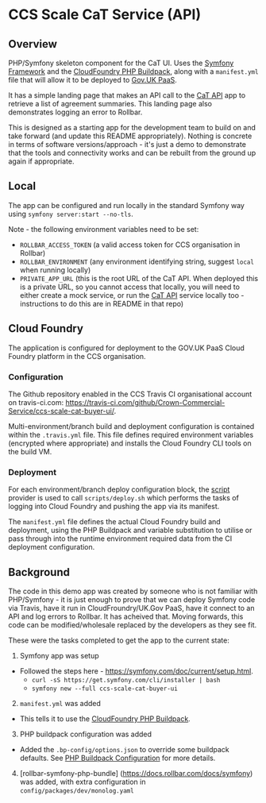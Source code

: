 # CCS Scale CaT Service (API)

## Overview
PHP/Symfony skeleton component for the CaT UI. Uses the [Symfony Framework](https://symfony.com/) and the [CloudFoundry PHP Buildpack](https://github.com/cloudfoundry/php-buildpack), along with a `manifest.yml` file that will allow it to be deployed to [Gov.UK PaaS](https://www.cloud.service.gov.uk/).

It has a simple landing page that makes an API call to the [CaT API](https://github.com/Crown-Commercial-Service/ccs-scale-cat-service) app to retrieve a list of agreement summaries. This landing page also demonstrates logging an error to Rollbar.

This is designed as a starting app for the development team to build on and take forward (and update this README appropriately). Nothing is concrete in terms of software versions/approach - it's just a demo to demonstrate that the tools and connectivity works and can be rebuilt from the ground up again if appropriate.

## Local
The app can be configured and run locally in the standard Symfony way using `symfony server:start --no-tls`.

Note - the following environment variables need to be set:
  - `ROLLBAR_ACCESS_TOKEN` (a valid access token for CCS organisation in Rollbar)
  - `ROLLBAR_ENVIRONMENT` (any environment identifying string, suggest `local` when running locally) 
  - `PRIVATE_APP_URL` (this is the root URL of the CaT API. When deployed this is a private URL, so you cannot access that locally, you will need to either create a mock service, or run the [CaT API](https://github.com/Crown-Commercial-Service/ccs-scale-cat-service) service locally too - instructions to do this are in README in that repo)

## Cloud Foundry
The application is configured for deployment to the GOV.UK PaaS Cloud Foundry platform in the CCS organisation.

### Configuration
The Github repository enabled in the CCS Travis CI organisational account on travis-ci.com: https://travis-ci.com/github/Crown-Commercial-Service/ccs-scale-cat-buyer-ui/.

Multi-environment/branch build and deployment configuration is contained within the `.travis.yml` file. This file defines required environment variables (encrypted where appropriate) and installs the Cloud Foundry CLI tools on the build VM.

### Deployment
For each environment/branch deploy configuration block, the [script](https://docs.travis-ci.com/user/deployment/script/) provider is used to call `scripts/deploy.sh` which performs the tasks of logging into Cloud Foundry and pushing the app via its manifest.

The `manifest.yml` file defines the actual Cloud Foundry build and deployment, using the PHP Buildpack and variable substitution to utilise or pass through into the runtime environment required data from the CI deployment configuration.

## Background
The code in this demo app was created by someone who is not familiar with PHP/Symfony - it is just enough to prove that we can deploy Symfony code via Travis, have it run in CloudFroundry/UK.Gov PaaS, have it connect to an API and log errors to Rollbar. It has acheived that. Moving forwards, this code can be modified/wholesale replaced by the developers as they see fit.

These were the tasks completed to get the app to the current state:

1. Symfony app was setup
 * Followed the steps here - https://symfony.com/doc/current/setup.html.
   * `curl -sS https://get.symfony.com/cli/installer | bash`
   * `symfony new --full ccs-scale-cat-buyer-ui`

2. `manifest.yml` was added
 * This tells it to use the [CloudFoundry PHP Buildpack](https://docs.cloudfoundry.org/buildpacks/php/index.html).

3. PHP buildpack configuration was added
 * Added the `.bp-config/options.json` to override some buildpack defaults. See [PHP Buildpack Configuration](https://docs.cloudfoundry.org/buildpacks/php/gsg-php-config.html) for more details.

4. [rollbar-symfony-php-bundle] (https://docs.rollbar.com/docs/symfony) was added, with extra configuration in `config/packages/dev/monolog.yaml`